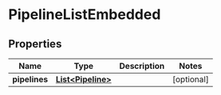 

# PipelineListEmbedded

## Properties

Name | Type | Description | Notes
------------ | ------------- | ------------- | -------------
**pipelines** | [**List&lt;Pipeline&gt;**](Pipeline.md) |  |  [optional]





